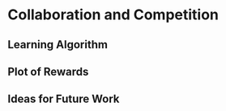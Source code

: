 # Collaboration and Competition


## Learning Algorithm



## Plot of Rewards



## Ideas for Future Work

